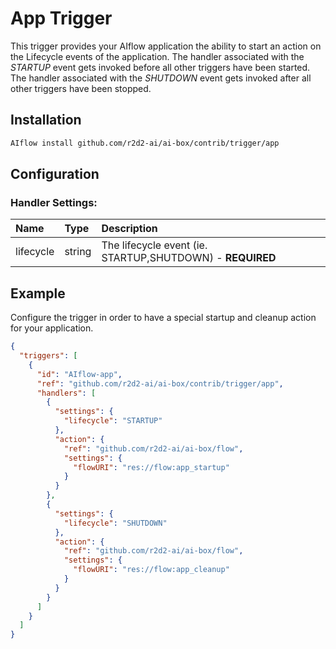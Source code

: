 <!--
title: APP
weight: 4706
-->

# App Trigger
This trigger provides your AIflow application the ability to start an action on the Lifecycle events of the 
application.  The handler associated with the *STARTUP* event gets invoked before all other triggers have 
been started. The handler associated with the *SHUTDOWN* event gets invoked after all other triggers have 
been stopped.  

## Installation

```bash
AIflow install github.com/r2d2-ai/ai-box/contrib/trigger/app
```

## Configuration

### Handler Settings:
| Name     | Type   | Description
|:---      | :---   | :---          
| lifecycle   | string | The lifecycle event (ie. STARTUP,SHUTDOWN) - **REQUIRED**

## Example

Configure the trigger in order to have a special startup and cleanup action for your application.

```json
{
  "triggers": [
    {
      "id": "AIflow-app",
      "ref": "github.com/r2d2-ai/ai-box/contrib/trigger/app",
      "handlers": [
        {
          "settings": {
            "lifecycle": "STARTUP"
          },
          "action": {
            "ref": "github.com/r2d2-ai/ai-box/flow",
            "settings": {
              "flowURI": "res://flow:app_startup"
            }
          }
        },
        {
          "settings": {
            "lifecycle": "SHUTDOWN"
          },
          "action": {
            "ref": "github.com/r2d2-ai/ai-box/flow",
            "settings": {
              "flowURI": "res://flow:app_cleanup"
            }
          }
        }
      ]
    }
  ]
}
```
